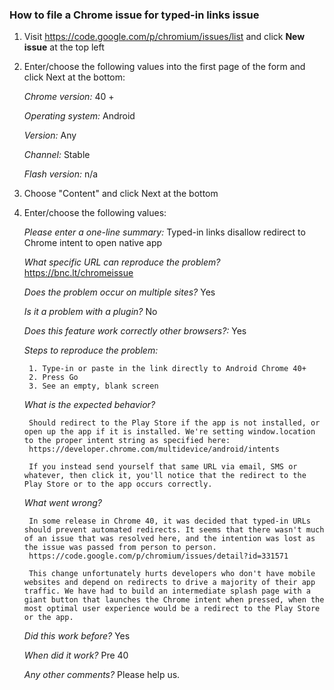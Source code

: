 ### How to file a Chrome issue for typed-in links issue

1. Visit https://code.google.com/p/chromium/issues/list and click **New issue** at the top left

2. Enter/choose the following values into the first page of the form and click Next at the bottom:

	_Chrome version:_ 40 +

	_Operating system:_ Android

	_Version:_ Any

	_Channel:_ Stable

	_Flash version:_ n/a

3. Choose "Content" and click Next at the bottom

4. Enter/choose the following values:

	_Please enter a one-line summary:_ Typed-in links disallow redirect to Chrome intent to open native app

	_What specific URL can reproduce the problem?_ https://bnc.lt/chromeissue

	_Does the problem occur on multiple sites?_ Yes

	_Is it a problem with a plugin?_ No

	_Does this feature work correctly other browsers?:_ Yes

	_Steps to reproduce the problem:_

		1. Type-in or paste in the link directly to Android Chrome 40+
		2. Press Go
		3. See an empty, blank screen

	_What is the expected behavior?_

		Should redirect to the Play Store if the app is not installed, or open up the app if it is installed. We're setting window.location to the proper intent string as specified here: 
		https://developer.chrome.com/multidevice/android/intents

		If you instead send yourself that same URL via email, SMS or whatever, then click it, you'll notice that the redirect to the Play Store or to the app occurs correctly.

	_What went wrong?_

		In some release in Chrome 40, it was decided that typed-in URLs should prevent automated redirects. It seems that there wasn't much of an issue that was resolved here, and the intention was lost as the issue was passed from person to person.
		https://code.google.com/p/chromium/issues/detail?id=331571

		This change unfortunately hurts developers who don't have mobile websites and depend on redirects to drive a majority of their app traffic. We have had to build an intermediate splash page with a giant button that launches the Chrome intent when pressed, when the most optimal user experience would be a redirect to the Play Store or the app.

	_Did this work before?_ Yes

	_When did it work?_ Pre 40
	
	_Any other comments?_ Please help us.